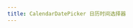 ```yaml
---
title: CalendarDatePicker 日历时间选择器
---
```

<ClientOnly>
<template>
  <show-components title="日历时间选择器" :linesOfCode="25">
       <CalendarDatePicker v-model="date"/>
  </show-components-item>
<template slot="code">

```vue
<template>
</template>
<script>
export default {
};
</script>
```
</template>
  </show-components>
</template>
</ClientOnly>

<script>
export default {
  data() {
    return {
      date: new Date(),
    }
  },
  
  inject: ["context"],
  
  created() {
  },
  
  methods:{
  },
  watch:{
    date(v) {
      console.log(v);
    }
  }
};
</script>
